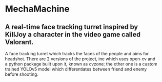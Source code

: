 # MechaMachine
## A real-time face tracking turret inspired by KillJoy a character in the video game called Valorant.

A face tracking turret which tracks the faces of the people and aims for headshot. There are 2 versions of the project, ine which uses open-cv and a python package built upon it, known as cvzone; the other one is a custom trained YOLOv5 model which differentiates between friend and enemy before shooting.

